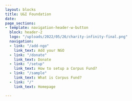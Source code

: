 ```yaml
---
layout: blocks
title: U&I Foundation
date: 
page_sections:
- template: navigation-header-w-button
  block: header-2
  logo: "/uploads/2022/05/26/charity-infinity-final.png"
  navigation:
  - link: "/add-ngo"
    link_text: Add your NGO
  - link: "/donate"
    link_text: Donate
  - link: "/setup"
    link_text: How to setup a Corpus Fund?
  - link: "/sample"
    link_text: What is Corpus Fund?
  - link: "/"
    link_text: Homepage

---
```

